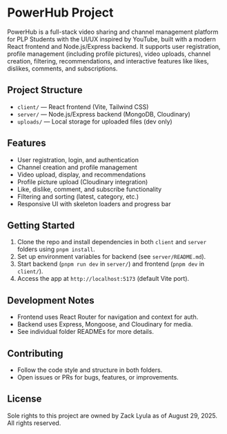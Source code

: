 # PowerHub Project

PowerHub is a full-stack video sharing and channel management platform for PLP Students with the UI/UX inspired by YouTube, built with a modern React frontend and Node.js/Express backend. It supports user registration, profile management (including profile pictures), video uploads, channel creation, filtering, recommendations, and interactive features like likes, dislikes, comments, and subscriptions.

## Project Structure

- `client/` — React frontend (Vite, Tailwind CSS)
- `server/` — Node.js/Express backend (MongoDB, Cloudinary)
- `uploads/` — Local storage for uploaded files (dev only)

## Features
- User registration, login, and authentication
- Channel creation and profile management
- Video upload, display, and recommendations
- Profile picture upload (Cloudinary integration)
- Like, dislike, comment, and subscribe functionality
- Filtering and sorting (latest, category, etc.)
- Responsive UI with skeleton loaders and progress bar

## Getting Started

1. Clone the repo and install dependencies in both `client` and `server` folders using `pnpm install`.
2. Set up environment variables for backend (see `server/README.md`).
3. Start backend (`pnpm run dev` in `server/`) and frontend (`pnpm dev` in `client/`).
4. Access the app at `http://localhost:5173` (default Vite port).

## Development Notes
- Frontend uses React Router for navigation and context for auth.
- Backend uses Express, Mongoose, and Cloudinary for media.
- See individual folder READMEs for more details.

## Contributing
- Follow the code style and structure in both folders.
- Open issues or PRs for bugs, features, or improvements.

## License
Sole rights to this project are owned by Zack Lyula as of August 29, 2025. All rights reserved.
